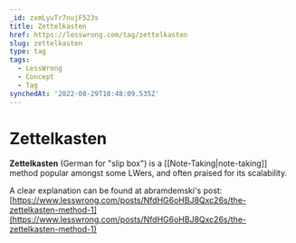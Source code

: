 ```yaml
---
_id: zxmLyuTr7nujF523s
title: Zettelkasten
href: https://lesswrong.com/tag/zettelkasten
slug: zettelkasten
type: tag
tags:
  - LessWrong
  - Concept
  - Tag
synchedAt: '2022-08-29T10:48:09.535Z'
---
```

# Zettelkasten

**Zettelkasten** (German for "slip box") is a [[Note-Taking|note-taking]] method popular amongst some LWers, and often praised for its scalability.

A clear explanation can be found at abramdemski's post: [https://www.lesswrong.com/posts/NfdHG6oHBJ8Qxc26s/the-zettelkasten-method-1](https://www.lesswrong.com/posts/NfdHG6oHBJ8Qxc26s/the-zettelkasten-method-1)